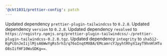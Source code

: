 ```yaml
---
'@ckt1031/prettier-config': patch
---
```


Updated dependency `prettier-plugin-tailwindcss` to `0.2.8`.
Updated dependency `version` to `0.2.8`.
Updated dependency `resolved` to `https://registry.npmjs.org/prettier-plugin-tailwindcss/-/prettier-plugin-tailwindcss-0.2.8.tgz`.
Updated dependency `integrity` to `sha512-KgPcEnJeIijlMjsA6WwYgRs5rh3/q76oInqtMXBA/EMcamrcYJpyhtRhyX1ayT9hnHlHTuO8sIifHF10WuSDKg==`.

